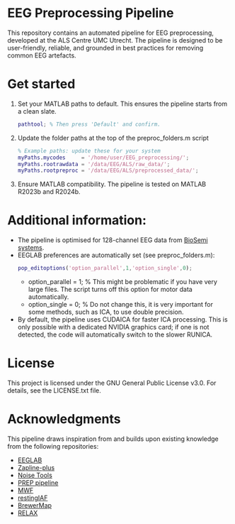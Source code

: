 # EEG Preprocessing Pipeline
This repository contains an automated pipeline for EEG preprocessing, developed at the ALS Centre UMC Utrecht. The pipeline is designed to be user-friendly, reliable, and grounded in best practices for removing common EEG artefacts.

# Get started
1. Set your MATLAB paths to default. This ensures the pipeline starts from a clean slate.
    ```MATLAB
	pathtool; % Then press 'Default' and confirm.
	```

2. Update the folder paths at the top of the preproc_folders.m script
    ```MATLAB
	% Example paths: update these for your system
	myPaths.mycodes     = '/home/user/EEG_preprocessing/';
	myPaths.rootrawdata = '/data/EEG/ALS/raw_data/';
	myPaths.rootpreproc = '/data/EEG/ALS/preprocessed_data/';
	```
	
3. Ensure MATLAB compatibility. The pipeline is tested on MATLAB R2023b and R2024b.

# Additional information: 
- The pipeline is optimised for 128-channel EEG data from [BioSemi systems](https://www.biosemi.com/).
- EEGLAB preferences are automatically set (see preproc_folders.m):
	```MATLAB
	pop_editoptions('option_parallel',1,'option_single',0);
	```
	- option_parallel = 1; % This might be problematic if you have very large files. The script turns off this option for motor data automatically.
	- option_single   = 0; % Do not change this, it is very important for some methods, such as ICA, to use double precision.
- By default, the pipeline uses CUDAICA for faster ICA processing. This is only possible with a dedicated NVIDIA graphics card; if one is not detected, the code will automatically switch to the slower RUNICA.

# License
This project is licensed under the GNU General Public License v3.0. For details, see the LICENSE.txt file.

# Acknowledgments
This pipeline draws inspiration from and builds upon existing knowledge from the following repositories:
- [EEGLAB](https://github.com/sccn/eeglab/)
- [Zapline-plus](https://github.com/MariusKlug/zapline-plus/)
- [Noise Tools](http://audition.ens.fr/adc/NoiseTools/)
- [PREP pipeline](https://vislab.github.io/EEG-Clean-Tools/)
- [MWF](https://github.com/exporl/mwf-artifact-removal/)
- [restingIAF](https://github.com/corcorana/restingIAF/)
- [BrewerMap](https://github.com/DrosteEffect/BrewerMap/)
- [RELAX](https://github.com/NeilwBailey/RELAX/)

